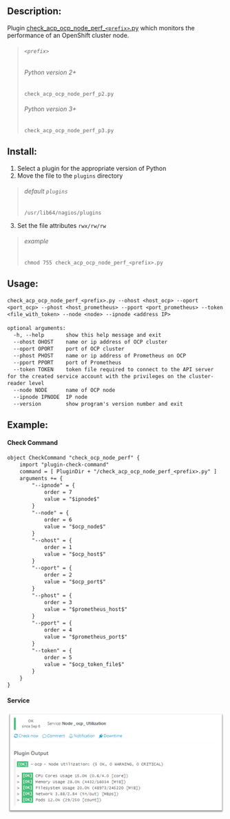 ## Description:

Plugin [check_acp_ocp_node_perf_`<prefix>`.py](https://github.com/asseco-tech/plugins_linux_openshift/tree/master/plugins/check_acp_ocp_node_perf) which monitors the performance of an OpenShift cluster node.

> ###### `<prefix>` 
>
> ###### Python version 2+
>
> ```
> check_acp_ocp_node_perf_p2.py
> ```
>
> ###### Python version 3+
>
> ```
> check_acp_ocp_node_perf_p3.py
> ```

## Install:

1. Select a plugin for the appropriate version of Python
2. Move the file to the `plugins` directory
> ###### default `plugins`
>
> ```
> /usr/lib64/nagios/plugins
> ```
3. Set the file attributes `rwx/rw/rw`
> ###### example
>
> ```
> chmod 755 check_acp_ocp_node_perf_<prefix>.py
> ```

## Usage:

    check_acp_ocp_node_perf_<prefix>.py --ohost <host_ocp> --oport <port_ocp> --phost <host_prometheus> --pport <port_prometheus> --token <file_with_token> --node <node> --ipnode <address IP>
    
    optional arguments:
      -h, --help       show this help message and exit
      --ohost OHOST    name or ip address of OCP cluster
      --oport OPORT    port of OCP cluster
      --phost PHOST    name or ip address of Prometheus on OCP
      --pport PPORT    port of Prometheus
      --token TOKEN    token file required to connect to the API server for the created service account with the privileges on the cluster-reader level
      --node NODE      name of OCP node
      --ipnode IPNODE  IP node
      --version        show program's version number and exit

## Example:

#### Check Command

    object CheckCommand "check_ocp_node_perf" {
        import "plugin-check-command"
        command = [ PluginDir + "/check_acp_ocp_node_perf_<prefix>.py" ]
        arguments += {
            "--ipnode" = {
                order = 7
                value = "$ipnode$"
            }
            "--node" = {
                order = 6
                value = "$ocp_node$"
            }
            "--ohost" = {
                order = 1
                value = "$ocp_host$"
            }
            "--oport" = {
                order = 2
                value = "$ocp_port$"
            }
            "--phost" = {
                order = 3
                value = "$prometheus_host$"
            }
            "--pport" = {
                order = 4
                value = "$prometheus_port$"
            }
            "--token" = {
                order = 5
                value = "$ocp_token_file$"
            }
        }
    }

#### Service

![heck_acp_ocp_node_perf.png](https://github.com/asseco-tech/plugins_linux_openshift/blob/master/doc/images/check_acp_ocp_node_perf.png)
